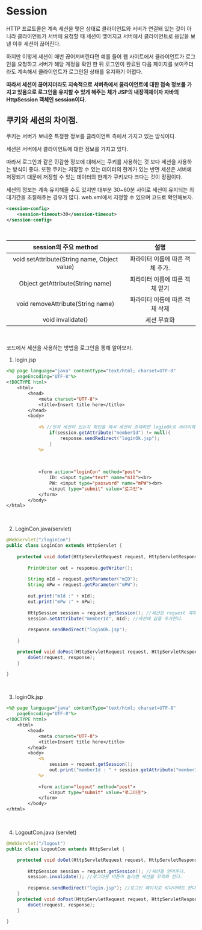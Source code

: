 Session
===

HTTP 프로토콜은 계속 세션을 맺은 상태로 클라이언트와 서버가 연결돼 있는 것이 아니라 클라이언트가 서버에 요청할 때 세션이 맺어지고 서버에서 클라이언트로 응답을 보낸 이후 세션이 끊어진다.<br>

하지만 이렇게 세션이 매번 끊어져버린다면 예를 들어 웹 사이트에서 클라이언트가 로그인을 요청하고 서버가 해당 계정을 확인 한 뒤 로그인이 완료된 다음 페이지를 보여주더라도 계속해서 클라이언트가 로그인된 상태를 유지하기 어렵다.<br>

 **따라서 세션이 끊어지더라도 지속적으로 서버측에서 클라이언트에 대한 접속 정보를 가지고 있음으로 로그인을 유지할 수 있게 해주는 체가 JSP의 내장객체이자 자바의 HttpSession 객체인 session이다.**

## 쿠키와 세션의 차이점.

쿠키는 서버가 보내준 특정한 정보를 클라이언트 측에서 가지고 있는 방식이다. <br>

세션은 서버에서 클라이언트에 대한 정보를 가지고 있다.<br>

따라서 로그인과 같은 민감한 정보에 대해서는 쿠키를 사용하는 것 보다 세션을 사용하는 방식이 좋다. 또한 쿠키는 저장할 수 있는 데이터의 한계가 있는 반면 세션은 서버에 저장되기 대문에 저장할 수 있는 데이터의 한계가 쿠키보다 크다는 것이 장점이다.
<br>

세션의 정보는 계속 유지해줄 수도 있지만 대부분 30~60분 사이로 세션이 유지되는 최대기간을 조절해주는 경우가 많다. web.xml에서 지정할 수 있으며 코드로 확인해보자.

```xml
<session-config>
	<session-timeout>30</session-timeout>
</session-config>
```

<br>

session의 주요 method | 설명
:---: | :---:
void setAttribute(String name, Object value) | 파라미터 이름에 따른 객체 추가.
Object getAttribute(String name) | 파라미터 이름에 따른 객체 얻기
void removeAttribute(String name) | 파라미터 이름에 따른 객체 삭제
void invalidate() | 세션 무효화





<br>

코드에서 세션을 사용하는 방법을 로그인을 통해 알아보자.

1. login.jsp
```jsp
<%@ page language="java" contentType="text/html; charset=UTF-8"
    pageEncoding="UTF-8"%>
<!DOCTYPE html>
	<html>
		<head>
			<meta charset="UTF-8">
			<title>Insert title here</title>
		</head>
		<body>
			
			<% //먼저 세션이 있는지 확인을 해서 세션이 존재하면 loginOk로 리다이렉트
				if(session.getAttribute("memberId") != null){
					response.sendRedirect("loginOk.jsp");
				}
			%>
		
		
		
			<form action="loginCon" method="post">
				ID: <input type="text" name="mID"><br>
				PW: <input type="password" name="mPW"><br>
				<input type="submit" value="로그인">
			</form>
		</body>
</html>
```

<br>

2. LoginCon.java(servlet)
```java
@WebServlet("/loginCon")
public class LoginCon extends HttpServlet {
       
	protected void doGet(HttpServletRequest request, HttpServletResponse response) throws ServletException, IOException {
		
		PrintWriter out = response.getWriter();
		
		String mId = request.getParameter("mID");
		String mPw = request.getParameter("mPW");
		
		out.print("mId :" + mId);
		out.print("mPw :" + mPw);
		
		HttpSession session = request.getSession(); //세션은 request 객체로 붙어 얻을 수 있다.
		session.setAttribute("memberId", mId); //세션에 값을 추가한다.
		
		response.sendRedirect("loginOk.jsp");
		
	}

	protected void doPost(HttpServletRequest request, HttpServletResponse response) throws ServletException, IOException {
		doGet(request, response);
	}

}
```

<br>

3. loginOk.jsp
```jsp
<%@ page language="java" contentType="text/html; charset=UTF-8"
    pageEncoding="UTF-8"%>
<!DOCTYPE html>
	<html>
		<head>
			<meta charset="UTF-8">
			<title>Insert title here</title>
		</head>
		<body>
			<%
				session = request.getSession();
				out.print("memberId : " + session.getAttribute("memberId") +"<br>");
			%>
			
			<form action="logout" method="post">
				<input type="submit" value="로그아웃">
			</form>
		</body>
</html>
```

<br>

4. LogoutCon.java (servlet)
```java
@WebServlet("/logout")
public class LogoutCon extends HttpServlet {

	protected void doGet(HttpServletRequest request, HttpServletResponse response) throws ServletException, IOException {
		
		HttpSession session = request.getSession(); //세션을 얻어온다.
		session.invalidate(); //로그아웃 버튼이 눌리면 세션을 무력화 한다.
		
		response.sendRedirect("login.jsp"); //로그인 페이지로 리다이렉트 한다.
	}
	protected void doPost(HttpServletRequest request, HttpServletResponse response) throws ServletException, IOException {
		doGet(request, response);
	}

}
```